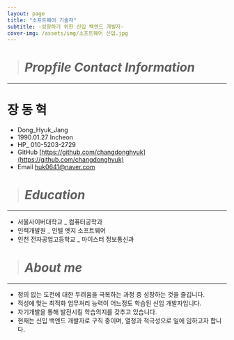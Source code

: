 ```yaml
---
layout: page
title: "소프트웨어 기술자"
subtitle: -성장하기 위한 신입 백엔드 개발자-
cover-img: /assets/img/소프트웨어 신입.jpg
---
```

># *Propfile Contact Information*
---
#   장   동 혁


-  Dong_Hyuk_Jang  
-  1990.01.27 Incheon  
-  HP_ 010-5203-2729 
-  GitHub [https://github.com/changdonghyuk](https://github.com/changdonghyuk) 
-  Email [huk0641@naver.com](mailto:huk0641@naver.com)

># *Education*
---
- 서울사이버대학교 _ 컴퓨터공학과
- 인력개발원 _ 인텔 엣지 소프트웨어 
- 인천 전자공업고등학교 _ 마이스터 정보통신과

  
># *About me*
---
- 정의 없는 도전에 대한 두려움을 극복하는 과정 중 성장하는 것을 즐깁니다.
- 적성에 맞는 최적화 업무처리 능력이 어느정도 학습된 신입 개발자입니다.  
- 자기개발을 통해 발전시킬 학습의지를 갖추고 있습니다.  
- 현재는 신입 백엔드 개발자로 구직 중이며, 열정과 적극성으로 일에 임하고자 합니다.




